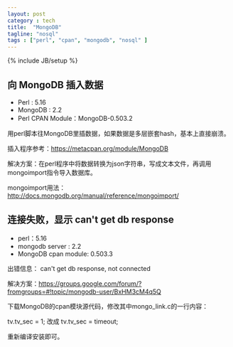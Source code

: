 ```yaml
---
layout: post
category : tech
title:  "MongoDB"
tagline: "nosql"
tags : ["perl", "cpan", "mongodb", "nosql" ] 
---
```

{% include JB/setup %}

## 向 MongoDB 插入数据

- Perl : 5.16
- MongoDB : 2.2
- Perl CPAN Module：MongoDB-0.503.2

用perl脚本往MongoDB里插数据，如果数据是多层嵌套hash，基本上直接崩溃。

插入程序参考：https://metacpan.org/module/MongoDB

解决方案：在perl程序中将数据转换为json字符串，写成文本文件，再调用mongoimport指令导入数据库。

mongoimport用法：http://docs.mongodb.org/manual/reference/mongoimport/

## 连接失败，显示 can't get db response

- perl：5.16
- mongodb server : 2.2
- MongoDB cpan module: 0.503.3

出错信息： can't get db response, not connected

解决方案：https://groups.google.com/forum/?fromgroups=#!topic/mongodb-user/BxHM3cM4q5Q

下载MongoDB的cpan模块源代码，修改其中mongo_link.c的一行内容：

tv.tv_sec = 1;
改成
tv.tv_sec = timeout;

重新编译安装即可。 
